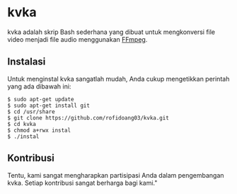 # kvka

kvka adalah skrip Bash sederhana yang dibuat untuk mengkonversi file video menjadi file audio menggunakan [FFmpeg](https://www.ffmpeg.org/).

## Instalasi

Untuk menginstal kvka sangatlah mudah, Anda cukup mengetikkan perintah yang ada dibawah ini:

```
$ sudo apt-get update
$ sudo apt-get install git
$ cd /usr/share
$ git clone https://github.com/rofidoang03/kvka.git
$ cd kvka
$ chmod a+rwx instal
$ ./instal
```

## Kontribusi

Tentu, kami sangat mengharapkan partisipasi Anda dalam pengembangan kvka. Setiap kontribusi sangat berharga bagi kami."

